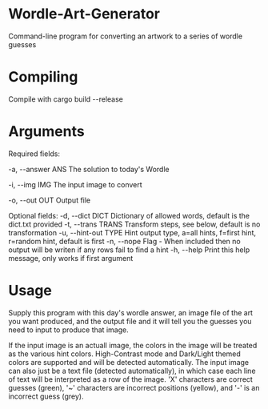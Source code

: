 # Wordle-Art-Generator
Command-line program for converting an artwork to a series of wordle guesses

# Compiling
Compile with cargo build --release

# Arguments
Required fields:

-a, --answer ANS    The solution to today's Wordle

-i, --img IMG       The input image to convert

-o, --out OUT       Output file

Optional fields:
-d, --dict DICT     Dictionary of allowed words, default is the dict.txt provided
-t, --trans TRANS   Transform steps, see below, default is no transformation
-u, --hint-out TYPE Hint output type, a=all hints, f=first hint, r=random hint, default is first
-n, --nope          Flag - When included then no output will be writen if any rows fail to find a hint
-h, --help          Print this help message, only works if first argument

# Usage
Supply this program with this day's wordle answer, an image file of the art you want produced, and the output file and it will tell you the guesses you need to input to produce that image.

If the input image is an actuall image, the colors in the image will be treated as the various hint colors. High-Contrast mode and Dark/Light themed colors are supported and will be detected automatically.
The input image can also just be a text file (detected automatically), in which case each line of text will be interpreted as a row of the image. 'X' characters are correct guesses (green), '~' characters are incorrect positions (yellow), and '-' is an incorrect guess (grey).

